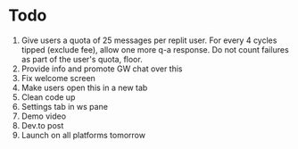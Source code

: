 # Todo
1. Give users a quota of 25 messages per replit user.  For every 4 cycles tipped (exclude fee), allow one more q-a response.  Do not count failures as part of the user's quota, floor.
2. Provide info and promote GW chat over this
3. Fix welcome screen
4. Make users open this in a new tab
5. Clean code up
6. Settings tab in ws pane
7. Demo video
8. Dev.to post
9. Launch on all platforms tomorrow